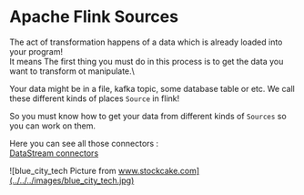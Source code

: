 # Apache Flink Sources

The act of transformation happens of a data which is already loaded into your program!\
It means The first thing you must do in this process is to get the data you want to transform ot manipulate.\

Your data might be in a file, kafka topic, some database table or etc.
We call these different kinds of places `Source` in flink!

So you must know how to get your data from different kinds of `Sources` so you can work on them.

Here you can see all those connectors :\
[DataStream connectors](https://nightlies.apache.org/flink/flink-docs-master/docs/connectors/datastream/overview/)

![blue_city_tech Picture from www.stockcake.com](../../../images/blue_city_tech.jpg)